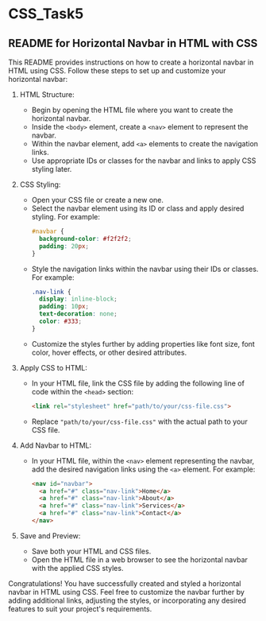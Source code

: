 # CSS_Task5
README for Horizontal Navbar in HTML with CSS
----------------------------------------------

This README provides instructions on how to create a horizontal navbar in HTML using CSS. Follow these steps to set up and customize your horizontal navbar:

1. HTML Structure:
   - Begin by opening the HTML file where you want to create the horizontal navbar.
   - Inside the `<body>` element, create a `<nav>` element to represent the navbar.
   - Within the navbar element, add `<a>` elements to create the navigation links.
   - Use appropriate IDs or classes for the navbar and links to apply CSS styling later.

2. CSS Styling:
   - Open your CSS file or create a new one.
   - Select the navbar element using its ID or class and apply desired styling. For example:
     ```css
     #navbar {
       background-color: #f2f2f2;
       padding: 20px;
     }
     ```
   - Style the navigation links within the navbar using their IDs or classes. For example:
     ```css
     .nav-link {
       display: inline-block;
       padding: 10px;
       text-decoration: none;
       color: #333;
     }
     ```
   - Customize the styles further by adding properties like font size, font color, hover effects, or other desired attributes.

3. Apply CSS to HTML:
   - In your HTML file, link the CSS file by adding the following line of code within the `<head>` section:
     ```html
     <link rel="stylesheet" href="path/to/your/css-file.css">
     ```
   - Replace `"path/to/your/css-file.css"` with the actual path to your CSS file.

4. Add Navbar to HTML:
   - In your HTML file, within the `<nav>` element representing the navbar, add the desired navigation links using the `<a>` element. For example:
     ```html
     <nav id="navbar">
       <a href="#" class="nav-link">Home</a>
       <a href="#" class="nav-link">About</a>
       <a href="#" class="nav-link">Services</a>
       <a href="#" class="nav-link">Contact</a>
     </nav>
     ```

5. Save and Preview:
   - Save both your HTML and CSS files.
   - Open the HTML file in a web browser to see the horizontal navbar with the applied CSS styles.

Congratulations! You have successfully created and styled a horizontal navbar in HTML using CSS. Feel free to customize the navbar further by adding additional links, adjusting the styles, or incorporating any desired features to suit your project's requirements.

